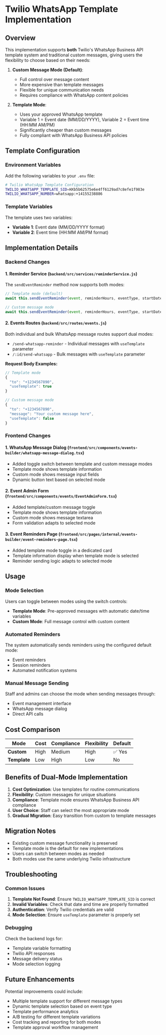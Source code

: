 # Twilio WhatsApp Template Implementation

## Overview

This implementation supports **both** Twilio's WhatsApp Business API template system and traditional custom messages, giving users the flexibility to choose based on their needs:

1. **Custom Message Mode (Default)**: 
   - Full control over message content
   - More expensive than template messages
   - Flexible for unique communication needs
   - Requires compliance with WhatsApp content policies

2. **Template Mode**: 
   - Uses your approved WhatsApp template
   - Variable 1 = Event date (MM/DD/YYYY), Variable 2 = Event time (HH:MM AM/PM)
   - Significantly cheaper than custom messages
   - Fully compliant with WhatsApp Business API policies

## Template Configuration

### Environment Variables

Add the following variables to your `.env` file:

```bash
# Twilio WhatsApp Template Configuration
TWILIO_WHATSAPP_TEMPLATE_SID=HXb5b62575e6e4ff6129ad7c8efe1f983e
TWILIO_WHATSAPP_NUMBER=whatsapp:+14155238886
```

### Template Variables

The template uses two variables:
- **Variable 1**: Event date (MM/DD/YYYY format)
- **Variable 2**: Event time (HH:MM AM/PM format)

## Implementation Details

### Backend Changes

#### 1. Reminder Service (`backend/src/services/reminderService.js`)

The `sendEventReminder` method now supports both modes:

```javascript
// Template mode (default)
await this.sendEventReminder(event, reminderHours, eventType, startDateTime, true);

// Custom message mode
await this.sendEventReminder(event, reminderHours, eventType, startDateTime, false);
```

#### 2. Events Routes (`backend/src/routes/events.js`)

Both individual and bulk WhatsApp message routes support dual modes:

- `/send-whatsapp-reminder` - Individual messages with `useTemplate` parameter
- `/:id/send-whatsapp` - Bulk messages with `useTemplate` parameter

**Request Body Examples:**
```javascript
// Template mode
{
  "to": "+1234567890",
  "useTemplate": true
}

// Custom message mode
{
  "to": "+1234567890",
  "message": "Your custom message here",
  "useTemplate": false
}
```

### Frontend Changes

#### 1. WhatsApp Message Dialog (`frontend/src/components/events-builder/whatsapp-message-dialog.tsx`)

- Added toggle switch between template and custom message modes
- Template mode shows template information
- Custom mode shows message input fields
- Dynamic button text based on selected mode

#### 2. Event Admin Form (`frontend/src/components/events/EventAdminForm.tsx`)

- Added template/custom message toggle
- Template mode shows template information
- Custom mode shows message textarea
- Form validation adapts to selected mode

#### 3. Event Reminders Page (`frontend/src/pages/internal/events-builder/event-reminders-page.tsx`)

- Added template mode toggle in a dedicated card
- Template information display when template mode is selected
- Reminder sending logic adapts to selected mode

## Usage

### Mode Selection

Users can toggle between modes using the switch controls:

- **Template Mode**: Pre-approved messages with automatic date/time variables
- **Custom Mode**: Full message control with custom content

### Automated Reminders

The system automatically sends reminders using the configured default mode:
- Event reminders
- Session reminders  
- Automated notification systems

### Manual Message Sending

Staff and admins can choose the mode when sending messages through:
- Event management interface
- WhatsApp message dialog
- Direct API calls

## Cost Comparison

| Mode | Cost | Compliance | Flexibility | Default |
|------|------|------------|-------------|---------|
| **Custom** | High | Medium | High | ✅ Yes |
| **Template** | Low | High | Low | No |

## Benefits of Dual-Mode Implementation

1. **Cost Optimization**: Use templates for routine communications
2. **Flexibility**: Custom messages for unique situations
3. **Compliance**: Template mode ensures WhatsApp Business API compliance
4. **User Choice**: Staff can select the most appropriate mode
5. **Gradual Migration**: Easy transition from custom to template messages

## Migration Notes

- Existing custom message functionality is preserved
- Template mode is the default for new implementations
- Users can switch between modes as needed
- Both modes use the same underlying Twilio infrastructure

## Troubleshooting

### Common Issues

1. **Template Not Found**: Ensure `TWILIO_WHATSAPP_TEMPLATE_SID` is correct
2. **Invalid Variables**: Check that date and time are properly formatted
3. **Authentication**: Verify Twilio credentials are valid
4. **Mode Selection**: Ensure `useTemplate` parameter is properly set

### Debugging

Check the backend logs for:
- Template variable formatting
- Twilio API responses
- Message delivery status
- Mode selection logging

## Future Enhancements

Potential improvements could include:
- Multiple template support for different message types
- Dynamic template selection based on event type
- Template performance analytics
- A/B testing for different template variations
- Cost tracking and reporting for both modes
- Template approval workflow management

